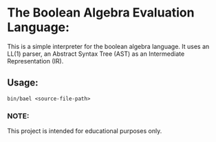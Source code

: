 # The Boolean Algebra Evaluation Language:

This is a simple interpreter for the boolean algebra language.
It uses an LL(1) parser, an Abstract Syntax Tree (AST) as an Intermediate Representation (IR).

## Usage:

```
bin/bael <source-file-path>
```

### NOTE:

This project is intended for educational purposes only.


